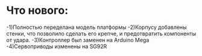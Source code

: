 # Что нового:
-1)Полностью переделана модель платформы 
-2)Корпусу добавлены стенки, что позволило сделать его крепче, и предотвратить компоненты от удара.
-3)Контроллер был заменен на Arduino Mega
-4)Сервоприводы изменены на SG92R


